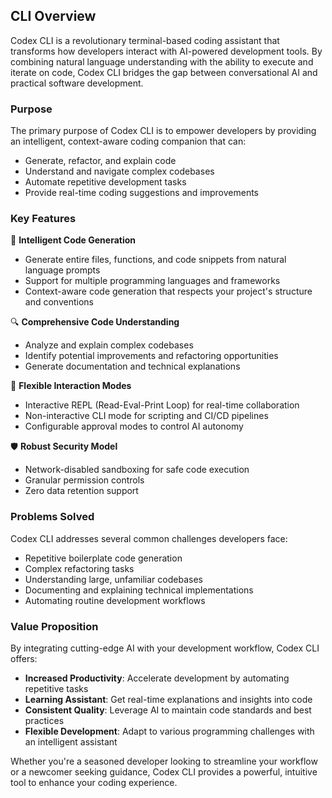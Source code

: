 ## CLI Overview

Codex CLI is a revolutionary terminal-based coding assistant that transforms how developers interact with AI-powered development tools. By combining natural language understanding with the ability to execute and iterate on code, Codex CLI bridges the gap between conversational AI and practical software development.

### Purpose
The primary purpose of Codex CLI is to empower developers by providing an intelligent, context-aware coding companion that can:
- Generate, refactor, and explain code
- Understand and navigate complex codebases
- Automate repetitive development tasks
- Provide real-time coding suggestions and improvements

### Key Features
🚀 **Intelligent Code Generation**
- Generate entire files, functions, and code snippets from natural language prompts
- Support for multiple programming languages and frameworks
- Context-aware code generation that respects your project's structure and conventions

🔍 **Comprehensive Code Understanding**
- Analyze and explain complex codebases
- Identify potential improvements and refactoring opportunities
- Generate documentation and technical explanations

🤖 **Flexible Interaction Modes**
- Interactive REPL (Read-Eval-Print Loop) for real-time collaboration
- Non-interactive CLI mode for scripting and CI/CD pipelines
- Configurable approval modes to control AI autonomy

🛡️ **Robust Security Model**
- Network-disabled sandboxing for safe code execution
- Granular permission controls
- Zero data retention support

### Problems Solved
Codex CLI addresses several common challenges developers face:
- Repetitive boilerplate code generation
- Complex refactoring tasks
- Understanding large, unfamiliar codebases
- Documenting and explaining technical implementations
- Automating routine development workflows

### Value Proposition
By integrating cutting-edge AI with your development workflow, Codex CLI offers:
- **Increased Productivity**: Accelerate development by automating repetitive tasks
- **Learning Assistant**: Get real-time explanations and insights into code
- **Consistent Quality**: Leverage AI to maintain code standards and best practices
- **Flexible Development**: Adapt to various programming challenges with an intelligent assistant

Whether you're a seasoned developer looking to streamline your workflow or a newcomer seeking guidance, Codex CLI provides a powerful, intuitive tool to enhance your coding experience.